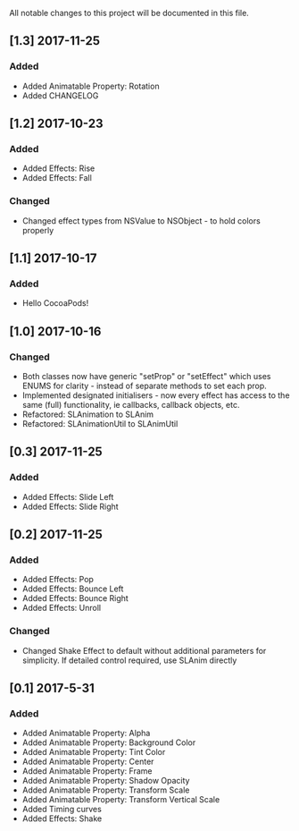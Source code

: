 All notable changes to this project will be documented in this file.

## [1.3] 2017-11-25
### Added
- Added Animatable Property: Rotation
- Added CHANGELOG


## [1.2] 2017-10-23
### Added
- Added Effects: Rise
- Added Effects: Fall

### Changed
- Changed effect types from NSValue to NSObject - to hold colors properly

## [1.1] 2017-10-17
### Added
- Hello CocoaPods!


## [1.0] 2017-10-16
### Changed

- Both classes now have generic "setProp" or "setEffect" which uses ENUMS for clarity - instead of separate methods to set each prop.
- Implemented designated initialisers - now every effect has access to the same (full) functionality, ie callbacks, callback objects, etc.
- Refactored: SLAnimation to SLAnim
- Refactored: SLAnimationUtil to SLAnimUtil

## [0.3] 2017-11-25
### Added
- Added Effects: Slide Left
- Added Effects: Slide Right

## [0.2] 2017-11-25
### Added
- Added Effects: Pop
- Added Effects: Bounce Left
- Added Effects: Bounce Right
- Added Effects: Unroll

### Changed
- Changed Shake Effect to default without additional parameters for simplicity. If detailed control required, use SLAnim directly


## [0.1] 2017-5-31
### Added
- Added Animatable Property: Alpha
- Added Animatable Property: Background Color
- Added Animatable Property: Tint Color
- Added Animatable Property: Center
- Added Animatable Property: Frame
- Added Animatable Property: Shadow Opacity
- Added Animatable Property: Transform Scale
- Added Animatable Property: Transform Vertical Scale
- Added Timing curves
- Added Effects: Shake
